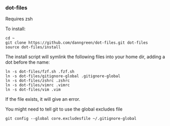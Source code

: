 ### dot-files

Requires zsh

To install:

```
cd ~
git clone https://github.com/danngreen/dot-files.git dot-files
source dot-files/install
```

The install script will symlink the following files into your home dir, adding a dot before the name:

```
ln -s dot-files/fzf.sh .fzf.sh
ln -s dot-files/gitignore-global .gitignore-global  
ln -s dot-files/zshrc .zshrc
ln -s dot-files/vimrc .vimrc
ln -s dot-files/vim .vim
```

If the file exists, it will give an error.

You might need to tell git to use the global excludes file

```
git config --global core.excludesfile ~/.gitignore-global
```

